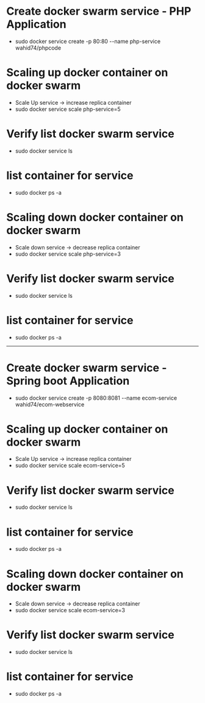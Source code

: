 # Create docker swarm service  - PHP Application
- sudo docker service create -p 80:80 --name php-service wahid74/phpcode

# Scaling up docker container on docker swarm
- Scale Up service -> increase replica container
- sudo docker service scale php-service=5

# Verify list docker swarm service
- sudo docker service ls

# list container for service
- sudo docker ps -a

# Scaling down docker container on docker swarm
- Scale down service -> decrease replica container
- sudo docker service scale php-service=3

# Verify list docker swarm service
- sudo docker service ls

# list container for service
- sudo docker ps -a

------------------------------------------------------------

# Create docker swarm service  - Spring boot Application
- sudo docker service create -p 8080:8081 --name ecom-service wahid74/ecom-webservice

# Scaling up docker container on docker swarm
- Scale Up service -> increase replica container
- sudo docker service scale ecom-service=5

# Verify list docker swarm service
- sudo docker service ls

# list container for service
- sudo docker ps -a

# Scaling down docker container on docker swarm
- Scale down service -> decrease replica container
- sudo docker service scale ecom-service=3

# Verify list docker swarm service
- sudo docker service ls

# list container for service
- sudo docker ps -a
